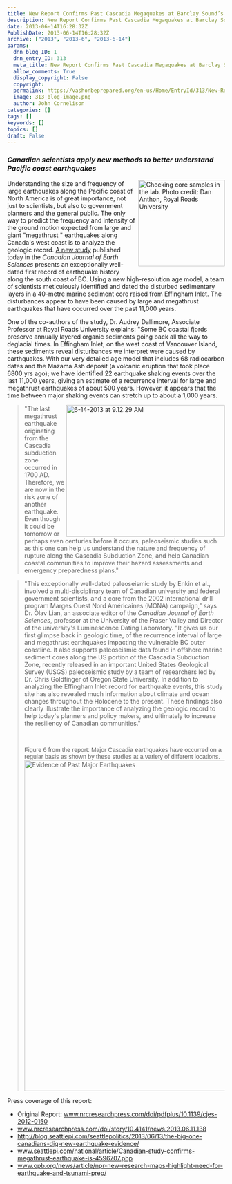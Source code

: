```yaml
---
title: New Report Confirms Past Cascadia Megaquakes at Barclay Sound’s Effingham Inlet-- Reinforces Prognosis for Upcoming Megathrust Earthquake
description: New Report Confirms Past Cascadia Megaquakes at Barclay Sound’s Effingham Inlet-- Reinforces Prognosis for Upcoming Megathrust Earthquake
date: 2013-06-14T16:28:32Z
PublishDate: 2013-06-14T16:28:32Z
archive: ["2013", "2013-6", "2013-6-14"]
params:
  dnn_blog_ID: 1
  dnn_entry_ID: 313
  meta_title: New Report Confirms Past Cascadia Megaquakes at Barclay Sound’s Effingham Inlet-- Reinforces Prognosis for Upcoming Megathrust Earthquake
  allow_comments: True
  display_copyright: False
  copyright:
  permalink: https://vashonbeprepared.org/en-us/Home/EntryId/313/New-Report-Confirms-Past-Cascadia-Megaquakes-at-Barclay-Sound-rsquo-s-Effingham-Inlet-Reinforces-Prognosis-for-Upcoming-Megathrust-Earthquake
  image: 313_blog-image.png
  author: John Cornelison
categories: []
tags: []
keywords: []
topics: []
draft: False
---
```


<h3><em><font size="3">Canadian scientists apply new methods to better understand Pacific coast earthquakes</font></em></h3>  <p><img title="Checking core samples in the lab. Photo credit: Dan Anthon, Royal Roads University" style="float: right; margin: 0px 0px 5px 5px; display: inline" alt="Checking core samples in the lab. Photo credit: Dan Anthon, Royal Roads University" align="right" src="http://www.nrcresearchpress.com/userimages/ContentEditor/1371041001360/CJES-Earthquake_Dallimore.jpg" width="200" />Understanding the size and frequency of large earthquakes along the Pacific coast of North America is of great importance, not just to scientists, but also to government planners and the general public. The only way to predict the frequency and intensity of the ground motion expected from large and giant &quot;megathrust &quot; earthquakes along Canada's west coast is to analyze the geologic record. <a href="http://www.nrcresearchpress.com/doi/abs/10.1139/cjes-2012-0150" target="_blank">A new study</a> published today in the <i>Canadian Journal of Earth Sciences</i> presents an exceptionally well-dated first record of earthquake history along the south coast of BC. Using a new high-resolution age model, a team of scientists meticulously identified and dated the disturbed sedimentary layers in a 40-metre marine sediment core raised from Effingham Inlet. The disturbances appear to have been caused by large and megathrust earthquakes that have occurred over the past 11,000 years. </p>  <p>One of the co-authors of the study, Dr. Audrey Dallimore, Associate Professor at Royal Roads University explains: &quot;Some BC coastal fjords preserve annually layered organic sediments going back all the way to deglacial times. In Effingham Inlet, on the west coast of Vancouver Island, these sediments reveal disturbances we interpret were caused by earthquakes. With our very detailed age model that includes 68 radiocarbon dates and the Mazama Ash deposit (a volcanic eruption that took place 6800 yrs ago); we have identified 22 earthquake shaking events over the last 11,000 years, giving an estimate of a recurrence interval for large and megathrust earthquakes of about 500 years. However, it appears that the time between major shaking events can stretch up to about a 1,000 years.</p>  <blockquote>   <p><a href="./images/313/Windows-Live-Writer-7b5e151ffe1b_7B7F-6-14-2013_at_9.12.29_AM_2.png"><img title="6-14-2013 at 9.12.29 AM" style="border-top: 0px; border-right: 0px; background-image: none; border-bottom: 0px; float: right; padding-top: 0px; padding-left: 0px; border-left: 0px; display: inline; padding-right: 0px" border="0" alt="6-14-2013 at 9.12.29 AM" align="right" src="./images/313/Windows-Live-Writer-7b5e151ffe1b_7B7F-6-14-2013_at_9.12.29_AM_thumb.png" width="367" height="305" /></a>&quot;The last megathrust earthquake originating from the Cascadia subduction zone occurred in 1700 AD. Therefore, we are now in the risk zone of another earthquake. Even though it could be tomorrow or perhaps even centuries before it occurs, paleoseismic studies such as this one can help us understand the nature and frequency of rupture along the Cascadia Subduction Zone, and help Canadian coastal communities to improve their hazard assessments and emergency preparedness plans.&quot;</p> </blockquote>  <blockquote>   <p>&quot;This exceptionally well-dated paleoseismic study by Enkin et al., involved a multi-disciplinary team of Canadian university and federal government scientists, and a core from the 2002 international drill program Marges Ouest Nord Américaines (MONA) campaign,&quot; says Dr. Olav Lian, an associate editor of the <i>Canadian Journal of Earth Sciences</i>, professor at the University of the Fraser Valley and Director of the university's Luminescence Dating Laboratory. &quot;It gives us our first glimpse back in geologic time, of the recurrence interval of large and megathrust earthquakes impacting the vulnerable BC outer coastline. It also supports paleoseismic data found in offshore marine sediment cores along the US portion of the Cascadia Subduction Zone, recently released in an important United States Geological Survey (USGS) paleoseismic study by a team of researchers led by Dr. Chris Goldfinger of Oregon State University. In addition to analyzing the Effingham Inlet record for earthquake events, this study site has also revealed much information about climate and ocean changes throughout the Holocene to the present. These findings also clearly illustrate the importance of analyzing the geologic record to help today's planners and policy makers, and ultimately to increase the resiliency of Canadian communities.&quot;</p>    <p>&#160;</p>    <p><font face="Arial">Figure 6 from the report: Major Cascadia earthquakes have occurred on a regular basis as shown by these studies at a variety of different locations.</font> <img title="Evidence of Past Major Earthquakes" style="border-top: 0px; border-right: 0px; background-image: none; border-bottom: 0px; float: none; padding-top: 0px; padding-left: 0px; margin: 0px auto 5px; border-left: 0px; display: block; padding-right: 0px" border="0" alt="Evidence of Past Major Earthquakes" src="./images/313/Windows-Live-Writer-7b5e151ffe1b_7B7F-Evidence_of_Past_Major_Earthquakes_thumb.png" width="549" height="766" /></p> </blockquote>  <p>Press coverage of this report:</p>  <ul>   <li>Original Report: <a title="http://www.nrcresearchpress.com/doi/pdfplus/10.1139/cjes-2012-0150" href="http://www.nrcresearchpress.com/doi/pdfplus/10.1139/cjes-2012-0150">www.nrcresearchpress.com/doi/pdfplus/10.1139/cjes-2012-0150</a></li>    <li><a title="http://www.nrcresearchpress.com/doi/story/10.4141/news.2013.06.11.138#.Ubs8qqPn93M" href="http://www.nrcresearchpress.com/doi/story/10.4141/news.2013.06.11.138">www.nrcresearchpress.com/doi/story/10.4141/news.2013.06.11.138</a></li>    <li><a title="http://blog.seattlepi.com/seattlepolitics/2013/06/13/the-big-one-canadians-dig-new-earthquake-evidence/" href="http://blog.seattlepi.com/seattlepolitics/2013/06/13/the-big-one-canadians-dig-new-earthquake-evidence/">http://blog.seattlepi.com/seattlepolitics/2013/06/13/the-big-one-canadians-dig-new-earthquake-evidence/</a></li>    <li><a title="http://www.seattlepi.com/national/article/Canadian-study-confirms-megathrust-earthquake-is-4596707.php" href="http://www.seattlepi.com/national/article/Canadian-study-confirms-megathrust-earthquake-is-4596707.php">www.seattlepi.com/national/article/Canadian-study-confirms-megathrust-earthquake-is-4596707.php</a></li>    <li><a title="http://www.opb.org/news/article/npr-new-research-maps-highlight-need-for-earthquake-and-tsunami-prep/" href="http://www.opb.org/news/article/npr-new-research-maps-highlight-need-for-earthquake-and-tsunami-prep/">www.opb.org/news/article/npr-new-research-maps-highlight-need-for-earthquake-and-tsunami-prep/</a></li> </ul>
